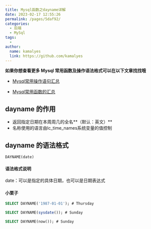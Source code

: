 ```yaml
---
title: Mysql函数之dayname详解
date: 2023-02-17 12:55:26
permalink: /pages/5daf92/
categories:
  - 后端
  - MySql
tags:
  - 
author: 
  name: kamalyes
  link: https://github.com/kamalyes
---
```

**如果你想查看更多 Mysql 常用函数及操作语法格式可以在以下文章找找哦**

- [Mysql常用操作语句汇总](./59.Mysql常用操作语句汇总.md)

- [Mysql常用函数的汇总](./01.Mysql常用函数汇总.md)

dayname 的作用
-----------

*   返回指定日期在本周周几的全名**（默认：英文）**
*   名称使用的语言由lc_time_names系统变量的值控制

dayname 的语法格式
-------------

```
DAYNAME(date)
```

#### 语法格式说明

date：可以是指定的具体日期，也可以是日期表达式

#### 小栗子

```sql
SELECT DAYNAME('1987-01-01'); # Thursday

SELECT DAYNAME(sysdate()); # Sunday

SELECT DAYNAME(now()); # Sunday
```

